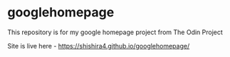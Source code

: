 # googlehomepage
This repository is for my google homepage project from The Odin Project

Site is live here - https://shishira4.github.io/googlehomepage/
